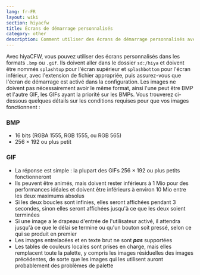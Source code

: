 ```yaml
---
lang: fr-FR
layout: wiki
section: hiyacfw
title: Écrans de démarrage personnalisés
category: other
description: Comment utiliser des écrans de démarrage personnalisés avec hiyaCFW
---
```


Avec hiyaCFW, vous pouvez utiliser des écrans personnalisés dans les formats `.bmp` ou `.gif`. Ils doivent aller dans le dossier `sd:/hiya` et doivent être nommés `splashtop` pour l'écran supérieur et `splashbottom` pour l'écran inférieur, avec l'extension de fichier appropriée, puis assurez-vous que l'écran de démarrage est activé dans la configuration. Les images ne doivent pas nécessairement avoir le même format, ainsi l'une peut être BMP et l'autre GIF, les GIFs ayant la priorité sur les BMPs. Vous trouverez ci-dessous quelques détails sur les conditions requises pour que vos images fonctionnent :

### BMP
- 16 bits (RGBA 1555, RGB 1555, ou RGB 565)
- 256 × 192 ou plus petit

### GIF
- La réponse est simple : la plupart des GIFs 256 × 192 ou plus petits fonctionneront
- Ils peuvent être animés, mais doivent rester inférieurs à 1 Mio pour des performances idéales et doivent être inférieurs à environ 10 Mio entre les deux maximums absolus
- Si les deux boucles sont infinies, elles seront affichées pendant 3 secondes, sinon elles seront affichées jusqu'à ce que les deux soient terminées
- Si une image a le drapeau d'entrée de l'utilisateur activé, il attendra jusqu'à ce que le délai se termine ou qu'un bouton soit pressé, selon ce qui se produit en premier
- Les images entrelacées et en texte brut ne sont ***pas*** supportées
- Les tables de couleurs locales sont prises en charge, mais elles remplacent toute la palette, y compris les images résiduelles des images précédentes, de sorte que les images qui les utilisent auront probablement des problèmes de palette
